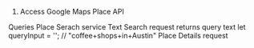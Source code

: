 1. Access Google Maps Place API

Queries
Place Serach service
  Text Search request
    returns query text
     let queryInput = ''; // "coffee+shops+in+Austin"
  Place Details request